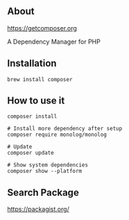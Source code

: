 ## About

https://getcomposer.org

A Dependency Manager for PHP 

## Installation

    brew install composer
    
## How to use it

    composer install
    
    # Install more dependency after setup
    composer require monolog/monolog

    # Update
    composer update
    
    # Show system dependencies
    composer show --platform

## Search Package

https://packagist.org/